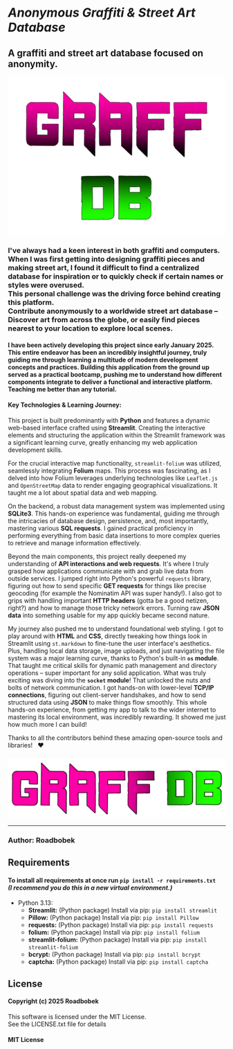 # *Anonymous Graffiti & Street Art Database*

## A graffiti and street art database focused on anonymity.  

![GRAFF DB](assets/GRAFF_DB-SCALED-NO-BG-(1).png)

### I've always had a keen interest in both graffiti and computers. <br> When I was first getting into designing graffiti pieces and making street art, I found it difficult to find a centralized database for inspiration or to quickly check if certain names or styles were overused. <br> This personal challenge was the driving force behind creating this platform. <br> Contribute anonymously to a worldwide street art database – Discover art from across the globe, or easily find pieces nearest to your location to explore local scenes.

#### I have been actively developing this project since early January 2025. This entire endeavor has been an incredibly insightful journey, truly guiding me through learning a multitude of modern development concepts and practices. Building this application from the ground up served as a practical bootcamp, pushing me to understand how different components integrate to deliver a functional and interactive platform. Teaching me better than any tutorial.

#### Key Technologies & Learning Journey:

This project is built predominantly with **Python** and features a dynamic web-based interface crafted using **Streamlit**. Creating the interactive elements and structuring the application within the Streamlit framework was a significant learning curve, greatly enhancing my web application development skills.

For the crucial interactive map functionality, `streamlit-folium` was utilized, seamlessly integrating **Folium** maps. This process was fascinating, as I delved into how Folium leverages underlying technologies like `Leaflet.js` and `OpenStreetMap` data to render engaging geographical visualizations. It taught me a lot about spatial data and web mapping.

On the backend, a robust data management system was implemented using **SQLite3**. This hands-on experience was fundamental, guiding me through the intricacies of database design, persistence, and, most importantly, mastering various **SQL requests**. I gained practical proficiency in performing everything from basic data insertions to more complex queries to retrieve and manage information effectively.

Beyond the main components, this project really deepened my understanding of **API interactions and web requests**. It's where I truly grasped how applications communicate with and grab live data from outside services. I jumped right into Python's powerful `requests` library, figuring out how to send specific **GET requests** for things like precise geocoding (for example the Nominatim API was super handy!). I also got to grips with handling important **HTTP headers** (gotta be a good netizen, right?) and how to manage those tricky network errors. Turning raw **JSON data** into something usable for my app quickly became second nature.

My journey also pushed me to understand foundational web styling. I got to play around with **HTML** and **CSS**, directly tweaking how things look in Streamlit using `st.markdown` to fine-tune the user interface's aesthetics. Plus, handling local data storage, image uploads, and just navigating the file system was a major learning curve, thanks to Python's built-in **`os` module**. That taught me critical skills for dynamic path management and directory operations – super important for any solid application. What was truly exciting was diving into the **`socket` module**! That unlocked the nuts and bolts of network communication. I got hands-on with lower-level **TCP/IP connections**, figuring out client-server handshakes, and how to send structured data using **JSON** to make things flow smoothly. This whole hands-on experience, from getting my app to talk to the wider internet to mastering its local environment, was incredibly rewarding. It showed me just how much more I can build!

Thanks to all the contributors behind these amazing open-source tools and libraries! &nbsp;&nbsp;❤

###

![GRAFF DB BANNER](assets/GRAFF_DB-BANNER.png)

***

### Author: Roadbobek

## Requirements

#### To install all requirements at once run `pip install -r requirements.txt` <br> *(I recommend you do this in a new virtual environment.)*

* Python 3.13:
  * **Streamlit:** (Python package) Install via pip: `pip install streamlit`
  * **Pillow:** (Python package) Install via pip: `pip install Pillow`
  * **requests:** (Python package) Install via pip: `pip install requests`
  * **folium:** (Python package) Install via pip: `pip install folium`
  * **streamlit-folium:** (Python package) Install via pip: `pip install streamlit-folium`
  * **bcrypt:** (Python package) Install via pip: `pip install bcrypt`
  * **captcha:** (Python package) Install via pip: `pip install captcha`

## License

#### Copyright (c) 2025 Roadbobek

This software is licensed under the MIT License. <br>
See the LICENSE.txt file for details

#### MIT License
